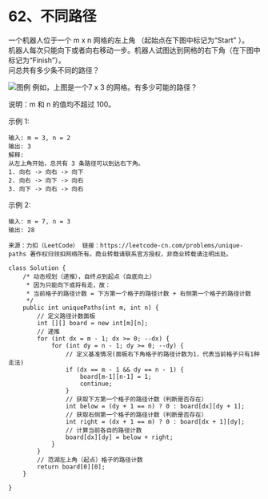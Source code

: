 62、不同路径
===
一个机器人位于一个 m x n 网格的左上角 （起始点在下图中标记为“Start” ）。<br>
机器人每次只能向下或者向右移动一步。机器人试图达到网格的右下角（在下图中标记为“Finish”）。<br>
问总共有多少条不同的路径？<br>

![图例](https://assets.leetcode-cn.com/aliyun-lc-upload/uploads/2018/10/22/robot_maze.png)
例如，上图是一个7 x 3 的网格。有多少可能的路径？<br>

说明：m 和 n 的值均不超过 100。<br>

示例 1:<br>
```
输入: m = 3, n = 2
输出: 3
解释:
从左上角开始，总共有 3 条路径可以到达右下角。
1. 向右 -> 向右 -> 向下
2. 向右 -> 向下 -> 向右
3. 向下 -> 向右 -> 向右
```
示例 2:<br>
```
输入: m = 7, n = 3
输出: 28
```
``
来源：力扣（LeetCode）
链接：https://leetcode-cn.com/problems/unique-paths
著作权归领扣网络所有。商业转载请联系官方授权，非商业转载请注明出处。
``

```
class Solution {
    /* 动态规划（递推），自终点到起点（自底向上）
     * 因为只能向下或将有走，故：
     * 当前格子的路径计数 = 下方第一个格子的路径计数 + 右侧第一个格子的路径计数
     */
    public int uniquePaths(int m, int n) {
        // 定义路径计数面板
        int [][] board = new int[m][n];
        // 递推
        for (int dx = m - 1; dx >= 0; --dx) {
            for (int dy = n - 1; dy >= 0; --dy) {
                // 定义基准情况(面板右下角格子的路径计数为1，代表当前格子只有1种走法)
                if (dx == m - 1 && dy == n - 1) {
                    board[m-1][n-1] = 1;
                    continue;
                }
                // 获取下方第一个格子的路径计数（判断是否存在）
                int below = (dy + 1 == n) ? 0 : board[dx][dy + 1]; 
                // 获取右侧第一个格子的路径计数（判断是否存在）
                int right = (dx + 1 == m) ? 0 : board[dx + 1][dy];
                // 计算当前各自的路径计数
                board[dx][dy] = below + right;
            }
        }
        // 范湖左上角（起点）格子的路径计数
        return board[0][0];
    }

}
```

